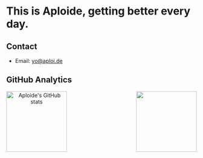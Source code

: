 # This is Aploide, getting better every day.

## Contact
- Email: [yo@aploi.de](mailto://yo@aploi.de)

## GitHub Analytics
<p align="center">
  <img alt="Aploide's GitHub stats" align="left" height="160em" src="https://github-readme-stats-eight-theta.vercel.app/api?username=aploide&show_icons=true&theme=tokyonight&include_all_commits=true&count_private=true"/>
  
  <img height="160em" align="right" src="https://github-readme-stats-eight-theta.vercel.app/api/top-langs/?username=aploide&layout=compact&langs_count=8&theme=tokyonight"/>
</p>

